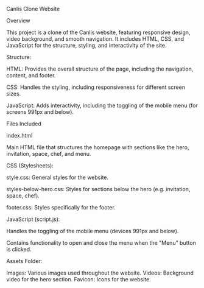 Canlis Clone Website 


Overview

This project is a clone of the Canlis website, featuring responsive design, video background, and smooth navigation. It includes HTML, CSS, and JavaScript for the structure, styling, and interactivity of the site.

Structure:

HTML: Provides the overall structure of the page, including the navigation, content, and footer.

CSS: Handles the styling, including responsiveness for different screen sizes.

JavaScript: Adds interactivity, including the toggling of the mobile menu (for screens 991px and below).

Files Included

index.html

Main HTML file that structures the homepage with sections like the hero, invitation, space, chef, and menu.

CSS (Stylesheets):

style.css: General styles for the website.

styles-below-hero.css: Styles for sections below the hero (e.g. invitation, space, chef).

footer.css: Styles specifically for the footer.

JavaScript (script.js):

Handles the toggling of the mobile menu (devices 991px and below).

Contains functionality to open and close the menu when the "Menu" button is clicked.

Assets Folder:

Images: Various images used throughout the website.
Videos: Background video for the hero section.
Favicon: Icons for the website.
